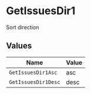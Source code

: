 # GetIssuesDir1

Sort direction


## Values

| Name                | Value               |
| ------------------- | ------------------- |
| `GetIssuesDir1Asc`  | asc                 |
| `GetIssuesDir1Desc` | desc                |